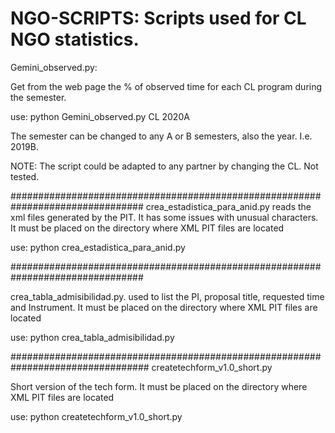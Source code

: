 # NGO-SCRIPTS:  Scripts used for CL NGO statistics.

Gemini_observed.py:

Get from the web page the % of observed time for each CL program  during the semester.

use: python Gemini_observed.py CL 2020A

The semester can be changed to any A or B semesters, also the year. I.e. 2019B.

NOTE: The script could be adapted to any partner by changing the CL. Not tested.


################################################################################
crea_estadistica_para_anid.py reads the xml files generated by the PIT. 
It has some issues with unusual characters. It must be placed on the directory where XML PIT files are located

use: python crea_estadistica_para_anid.py


################################################################################

crea_tabla_admisibilidad.py. used to list the PI, proposal title, requested time and Instrument.
It must be placed on the directory where XML PIT files are located

use: python crea_tabla_admisibilidad.py

#################################################################################
createtechform_v1.0_short.py

Short version of the tech form. It must be placed on the directory where XML PIT files are located

use: python createtechform_v1.0_short.py
